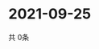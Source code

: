 # 2021-09-25
  共 0条

  <!-- BEGIN -->
  <!-- 最后更新时间Sat Sep 25 2021 17:08:47 GMT+0000 (Coordinated Universal Time) -->
  
  <!-- END -->
  
  